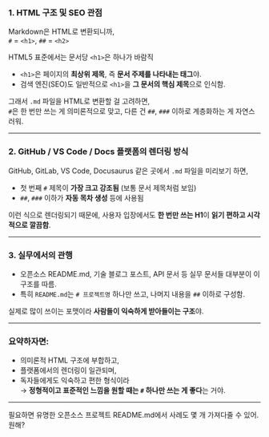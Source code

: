 
### **1. HTML 구조 및 SEO 관점**
Markdown은 HTML로 변환되니까,  
`#` = `<h1>`, `##` = `<h2>` 


HTML5 표준에서는 문서당 `<h1>`은 하나가 바람직


- `<h1>`은 페이지의 **최상위 제목**, 즉 **문서 주제를 나타내는 태그**야.
- 검색 엔진(SEO)도 일반적으로 `<h1>`을 **그 문서의 핵심 제목**으로 인식함.
  
그래서 `.md` 파일을 HTML로 변환할 걸 고려하면,  
`#`은 한 번만 쓰는 게 의미론적으로 맞고, 다른 건 `##`, `###` 이하로 계층화하는 게 자연스러워.

---

### **2. GitHub / VS Code / Docs 플랫폼의 렌더링 방식**
GitHub, GitLab, VS Code, Docusaurus 같은 곳에서 `.md` 파일을 미리보기 하면,

- 첫 번째 `#` 제목이 **가장 크고 강조됨** (보통 문서 제목처럼 보임)
- `##`, `###` 이하가 **자동 목차 생성** 등에 사용됨

이런 식으로 렌더링되기 때문에, 사용자 입장에서도 **한 번만 쓰는 H1**이 **읽기 편하고 시각적으로 깔끔함**.

---

### **3. 실무에서의 관행**
- 오픈소스 README.md, 기술 블로그 포스트, API 문서 등 실무 문서들 대부분이 이 구조를 따름.
- 특히 `README.md`는 `# 프로젝트명` 하나만 쓰고, 나머지 내용을 `##` 이하로 구성함.

실제로 많이 쓰이는 포맷이라 **사람들이 익숙하게 받아들이는 구조**야.

---

### 요약하자면:
- 의미론적 HTML 구조에 부합하고,  
- 플랫폼에서의 렌더링이 일관되며,  
- 독자들에게도 익숙하고 편한 형식이라  
→ **정형적이고 표준적인 느낌을 원할 때는 `#` 하나만 쓰는 게 좋다**는 거야.

---

필요하면 유명한 오픈소스 프로젝트 README.md에서 사례도 몇 개 가져다줄 수 있어. 원해?